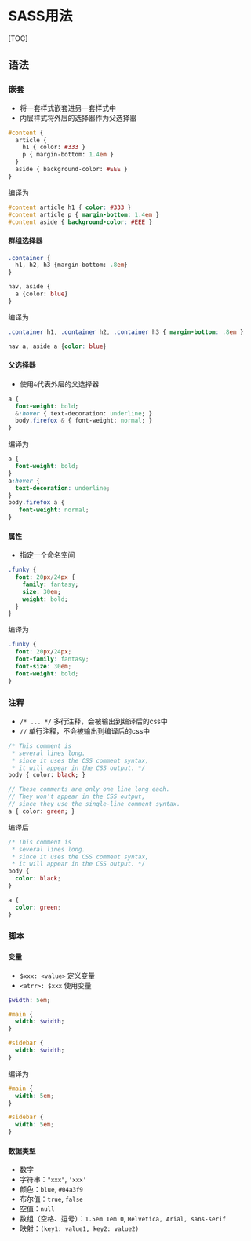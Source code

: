 

# SASS用法

[TOC]


## 语法

### 嵌套
* 将一套样式嵌套进另一套样式中
* 内层样式将外层的选择器作为父选择器

```sass
#content {
  article {
    h1 { color: #333 }
    p { margin-bottom: 1.4em }
  }
  aside { background-color: #EEE }
}
```
编译为
```css
#content article h1 { color: #333 }
#content article p { margin-bottom: 1.4em }
#content aside { background-color: #EEE }
```

#### 群组选择器
```sass
.container {
  h1, h2, h3 {margin-bottom: .8em}
}

nav, aside {
  a {color: blue}
}
```
编译为
```css
.container h1, .container h2, .container h3 { margin-bottom: .8em }

nav a, aside a {color: blue}
```

#### 父选择器
* 使用`&`代表外层的父选择器

```sass
a {
  font-weight: bold;
  &:hover { text-decoration: underline; }
  body.firefox & { font-weight: normal; }
}
```
编译为
```css
a {
  font-weight: bold;
}
a:hover {
  text-decoration: underline; 
}
body.firefox a {
   font-weight: normal; 
}
```

#### 属性
* 指定一个命名空间

```sass
.funky {
  font: 20px/24px {
    family: fantasy;
    size: 30em;
    weight: bold;
  }
}
```
编译为
```css
.funky {
  font: 20px/24px;
  font-family: fantasy;
  font-size: 30em;
  font-weight: bold; 
}
```

### 注释
* `/* ... */` 多行注释，会被输出到编译后的css中
* `//` 单行注释，不会被输出到编译后的css中

```sass
/* This comment is
 * several lines long.
 * since it uses the CSS comment syntax,
 * it will appear in the CSS output. */
body { color: black; }

// These comments are only one line long each.
// They won't appear in the CSS output,
// since they use the single-line comment syntax.
a { color: green; }
```
编译后
```css
/* This comment is
 * several lines long.
 * since it uses the CSS comment syntax,
 * it will appear in the CSS output. */
body {
  color: black; 
}

a {
  color: green; 
}
```

### 脚本

#### 变量
* `$xxx: <value>` 定义变量
* `<atrr>: $xxx` 使用变量

```sass
$width: 5em;

#main {
  width: $width;
}

#sidebar {
  width: $width;
}
```
编译为
```css
#main {
  width: 5em;
}

#sidebar {
  width: 5em;
}
```

#### 数据类型
* 数字
* 字符串：`"xxx"`, `'xxx'`
* 颜色：`blue`, `#04a3f9`
* 布尔值：`true`, `false`
* 空值：`null`
* 数组（空格、逗号）：`1.5em 1em 0`, `Helvetica, Arial, sans-serif`
* 映射：`(key1: value1, key2: value2)`